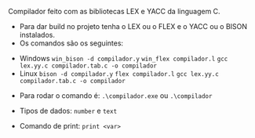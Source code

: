 Compilador feito com as bibliotecas LEX e YACC da linguagem C.

- Para dar build no projeto tenha o LEX ou o FLEX e o YACC ou o BISON instalados.
- Os comandos são os seguintes: 
* Windows
`win_bison -d compilador.y`
`win_flex compilador.l`
`gcc lex.yy.c compilador.tab.c -o compilador`
* Linux
`bison -d compilador.y`
`flex compilador.l`
`gcc lex.yy.c compilador.tab.c -o compilador`
- Para rodar o comando é: `.\compilador.exe` ou `.\compilador`

- Tipos de dados: `number` e `text`
- Comando de print: `print <var>`